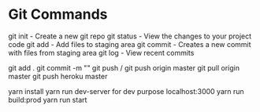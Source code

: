 # Git Commands

git init - Create a new git repo
git status - View the changes to your project code
git add - Add files to staging area
git commit - Creates a new commit with files from staging area
git log - View recent commits

git add .
git commit -m ""
git push / git push origin master
git pull origin master
git push heroku master



yarn install
yarn run dev-server for dev purpose localhost:3000
yarn run build:prod
yarn run start




